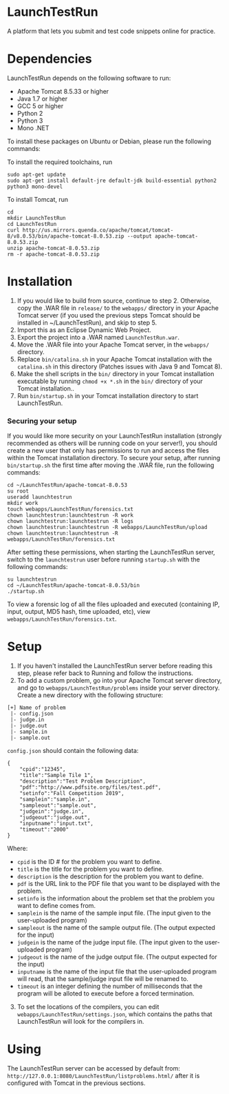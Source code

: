 # LaunchTestRun
A platform that lets you submit and test code snippets online for practice.

# Dependencies
LaunchTestRun depends on the following software to run:
- Apache Tomcat 8.5.33 or higher
- Java 1.7 or higher
- GCC 5 or higher
- Python 2
- Python 3
- Mono .NET

To install these packages on Ubuntu or Debian, please run the following commands:

To install the required toolchains, run
```
sudo apt-get update
sudo apt-get install default-jre default-jdk build-essential python2 python3 mono-devel
```

To install Tomcat, run
```
cd
mkdir LaunchTestRun
cd LaunchTestRun
curl http://us.mirrors.quenda.co/apache/tomcat/tomcat-8/v8.0.53/bin/apache-tomcat-8.0.53.zip --output apache-tomcat-8.0.53.zip
unzip apache-tomcat-8.0.53.zip
rm -r apache-tomcat-8.0.53.zip
```

# Installation
1. If you would like to build from source, continue to step 2. Otherwise, copy the .WAR file in ``release/`` to the ``webapps/`` directory in your Apache Tomcat server (if you used the previous steps Tomcat should be installed in ~/LaunchTestRun), and skip to step 5.
2. Import this as an Eclipse Dynamic Web Project.
3. Export the project into a .WAR named ``LaunchTestRun.war``.
4. Move the .WAR file into your Apache Tomcat server, in the ``webapps/`` directory.
5. Replace ``bin/catalina.sh`` in your Apache Tomcat installation with the ``catalina.sh`` in this directory (Patches issues with Java 9 and Tomcat 8).
6. Make the shell scripts in the ``bin/`` directory in your Tomcat installation executable by running ``chmod +x *.sh`` in the ``bin/`` directory of your Tomcat installation..
7. Run ``bin/startup.sh`` in your Tomcat installation directory to start LaunchTestRun.

### Securing your setup
If you would like more security on your LaunchTestRun installation (strongly recommended as others will be running code on your server!), you should create a new user that only has permissions to run and access the files within the Tomcat installation directory. To secure your setup, after running ``bin/startup.sh`` the first time after moving the .WAR file, run the following commands:
```
cd ~/LaunchTestRun/apache-tomcat-8.0.53
su root
useradd launchtestrun
mkdir work
touch webapps/LaunchTestRun/forensics.txt
chown launchtestrun:launchtestrun -R work
chown launchtestrun:launchtestrun -R logs
chown launchtestrun:launchtestrun -R webapps/LaunchTestRun/upload
chown launchtestrun:launchtestrun -R webapps/LaunchTestRun/forensics.txt
```

After setting these permissions, when starting the LaunchTestRun server, switch to the ``launchtestrun`` user before running ``startup.sh`` with the following commands:
```
su launchtestrun
cd ~/LaunchTestRun/apache-tomcat-8.0.53/bin
./startup.sh
```

To view a forensic log of all the files uploaded and executed (containing IP, input, output, MD5 hash, time uploaded, etc), view ``webapps/LaunchTestRun/forensics.txt``. 

# Setup
1. If you haven't installed the LaunchTestRun server before reading this step, please refer back to Running and follow the instructions.
2. To add a custom problem, go into your Apache Tomcat server directory, and go to ``webapps/LaunchTestRun/problems`` inside your server directory. Create a new directory with the following structure:
```
[+] Name of problem
 |- config.json
 |- judge.in
 |- judge.out
 |- sample.in
 |- sample.out
```
``config.json`` should contain the following data:
```
{
	"cpid":"12345",
	"title":"Sample Tile 1",
	"description":"Test Problem Description",
	"pdf":"http://www.pdfsite.org/files/test.pdf",
	"setinfo":"Fall Competition 2019",
	"samplein":"sample.in",
	"sampleout":"sample.out",
	"judgein":"judge.in",
	"judgeout":"judge.out",
	"inputname":"input.txt",
	"timeout":"2000"
}
```
Where:
- ``cpid`` is the ID # for the problem you want to define.
- ``title`` is the title for the problem you want to define.
- ``description`` is the description for the problem you want to define.
- ``pdf`` is the URL link to the PDF file that you want to be displayed with the problem.
- ``setinfo`` is the information about the problem set that the problem you want to define comes from.
- ``samplein`` is the name of the sample input file. (The input given to the user-uploaded program)
- ``sampleout`` is the name of the sample output file. (The output expected for the input)
- ``judgein`` is the name of the judge input file. (The input given to the user-uploaded program)
- ``judgeout`` is the name of the judge output file. (The output expected for the input)
- ``inputname`` is the name of the input file that the user-uploaded program will read, that the sample/judge input file will be renamed to.
- ``timeout`` is an integer defining the number of milliseconds that the program will be alloted to execute before a forced termination.

3. To set the locations of the compilers, you can edit ``webapps/LaunchTestRun/settings.json``, which contains the paths that LaunchTestRun will look for the compilers in.

# Using
The LaunchTestRun server can be accessed by default from: ``http://127.0.0.1:8080/LaunchTestRun/listproblems.html/`` after it is configured with Tomcat in the previous sections.
